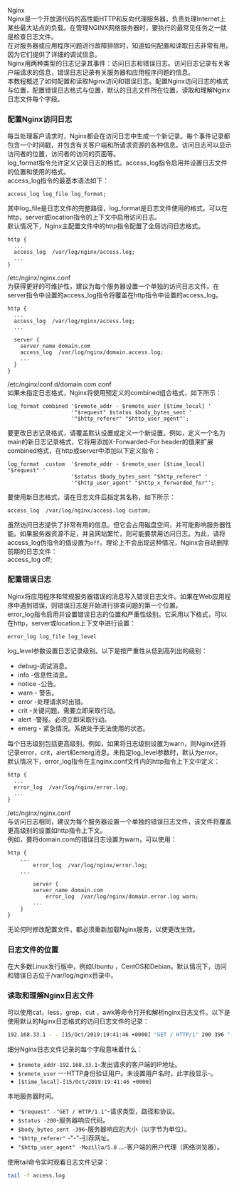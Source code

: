 Nginx<br />Nginx是一个开放源代码的高性能HTTP和反向代理服务器，负责处理Internet上某些最大站点的负载。在管理NGINX网络服务器时，要执行的最常见任务之一就是检查日志文件。<br />在对服务器或应用程序问题进行故障排除时，知道如何配置和读取日志非常有用，因为它们提供了详细的调试信息。<br />Nginx用两种类型的日志记录其事件：访问日志和错误日志。访问日志记录有关客户端请求的信息，错误日志记录有关服务器和应用程序问题的信息。<br />本教程概述了如何配置和读取Nginx访问和错误日志。配置Nginx访问日志的格式与位置，配置错误日志格式与位置，默认的日志文件所在位置，读取和理解Nginx日志文件每个字段。
<a name="h9XTG"></a>
### 配置Nginx访问日志
每当处理客户请求时，Nginx都会在访问日志中生成一个新记录。每个事件记录都包含一个时间戳，并包含有关客户端和所请求资源的各种信息。访问日志可以显示访问者的位置，访问者的访问的页面等。<br />log_format指令允许定义记录日志的格式。access_log指令启用并设置日志文件的位置和使用的格式。<br />access_log指令的最基本语法如下：
```nginx
access_log log_file log_format;
```
其中log_file是日志文件的完整路径，log_format是日志文件使用的格式。可以在http，server或location指令的上下文中启用访问日志。<br />默认情况下，Nginx主配置文件中的http指令配置了全局访问日志格式。
```nginx
http {
  ...
  access_log  /var/log/nginx/access.log;
  ...
}
```
/etc/nginx/nginx.conf<br />为获得更好的可维护性，建议为每个服务器设置一个单独的访问日志文件。在server指令中设置的access_log指令将覆盖在http指令中设置的access_log。
```nginx
http {
  ...
  access_log  /var/log/nginx/access.log;
  ...

  server {
    server_name domain.com
    access_log  /var/log/nginx/domain.access.log;
    ...
  }
}
```
/etc/nginx/conf.d/domain.com.conf<br />如果未指定日志格式，Nginx将使用预定义的combined组合格式，如下所示：
```nginx
log_format combined '$remote_addr - $remote_user [$time_local] '
                    '"$request" $status $body_bytes_sent '
                    '"$http_referer" "$http_user_agent"';
```
要更改日志记录格式，请覆盖默认设置或定义一个新设置。例如，定义一个名为 main的新日志记录格式，它将用添加X-Forwarded-For header的值来扩展combined格式，在http或server中添加以下定义指令：
```nginx
log_format  custom  '$remote_addr - $remote_user [$time_local] "$request" '
                    '$status $body_bytes_sent "$http_referer" '
                    '"$http_user_agent" "$http_x_forwarded_for"';
```
要使用新日志格式，请在日志文件后指定其名称，如下所示：
```nginx
access_log  /var/log/nginx/access.log custom;
```
虽然访问日志提供了非常有用的信息。但它会占用磁盘空间，并可能影响服务器性能。如果服务器资源不足，并且网站繁忙，则可能要禁用访问日志。为此，请将access_log伪指令的值设置为`off`。理论上不会出现这种情况，Nginx会自动删除前期的日志文件：<br />access_log off;
<a name="yDjWq"></a>
### 配置错误日志
Nginx将应用程序和常规服务器错误的消息写入错误日志文件。如果在Web应用程序中遇到错误，则错误日志是开始进行排查问题的第一个位置。<br />error_log指令启用并设置错误日志的位置和严重性级别。它采用以下格式，可以在http，server或location上下文中进行设置：
```nginx
error_log log_file log_level
```
log_level参数设置日志记录级别。以下是按严重性从低到高列出的级别：

- debug-调试消息。
- info -信息性消息。
- notice -公告。
- warn - 警告。
- error -处理请求时出错。
- crit -关键问题。需要立即采取行动。
- alert -警报。必须立即采取行动。
- emerg - 紧急情况。系统处于无法使用的状态。

每个日志级别包括更高级别。例如，如果将日志级别设置为warn，则Nginx还将记录error，crit，alert和emerg消息。未指定log_level参数时，默认为error。<br />默认情况下，error_log指令在主nginx.conf文件内的http指令上下文中定义：
```nginx
http {
  ...
  error_log  /var/log/nginx/error.log;
  ...
}
```
/etc/nginx/nginx.conf<br />与访问日志相同，建议为每个服务器设置一个单独的错误日志文件，该文件将覆盖更高级别的设置如http指令上下文。<br />例如，要将domain.com的错误日志设置为warn，可以使用：
```nginx
http {
	...
		error_log  /var/log/nginx/error.log;
	...
		
		server {
		server_name domain.com
			error_log  /var/log/nginx/domain.error.log warn;
		...
	}
}
```
无论何时修改配置文件，都必须重新加载Nginx服务，以使更改生效。
<a name="FcMyB"></a>
### 日志文件的位置
在大多数Linux发行版中，例如Ubuntu ，CentOS和Debian。默认情况下，访问和错误日志位于/var/log/nginx目录中。
<a name="Mfxzy"></a>
### 读取和理解Nginx日志文件
可以使用cat，less，grep，cut ，awk等命令打开和解析nginx日志文件。以下是使用默认的Nginx日志格式的访问日志文件的记录：
```bash
192.168.33.1 - - [15/Oct/2019:19:41:46 +0000] "GET / HTTP/1" 200 396 "-" "Mozilla/0 (X11; Linux x86_64) AppleWebKit/536 (KHTML, like Gecko) Chrome/38120 Safari/536"
```
细分Nginx日志文件记录的每个字段意味着什么：

- `$remote_addr-192.168.33.1`-发出请求的客户端的IP地址。
- `$remote_user` ---HTTP身份验证用户。未设置用户名时，此字段显示-。
- `[$time_local]-[15/Oct/2019:19:41:46 +0000]`

本地服务器时间。

- `"$request" -"GET / HTTP/1.1"`-请求类型，路径和协议。
- `$status -200`-服务器响应代码。
- `$body_bytes_sent -396`-服务器响应的大小（以字节为单位）。
- `"$http_referer"` -"-"-引荐网址。
- `"$http_user_agent" -Mozilla/5.0` ...-客户端的用户代理（网络浏览器）。

使用tail命令实时观看日志文件记录：
```bash
tail -f access.log
```

